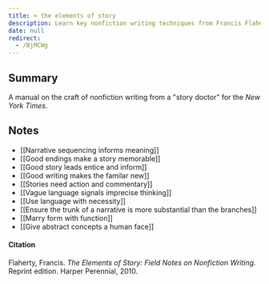 ```yaml
---
title: ≈ the elements of story
description: Learn key nonfiction writing techniques from Francis Flaherty’s manual, covering narrative sequencing, strong leads, clear language, and storytelling that makes abstract ideas relatable and memorable.
date: null
redirect:
  - /BjMCWg
---
```


## Summary

A manual on the craft of nonfiction writing from a "story doctor" for the _New York Times_.

## Notes

- [[Narrative sequencing informs meaning]]
- [[Good endings make a story memorable]]
- [[Good story leads entice and inform]]
- [[Good writing makes the familar new]]
- [[Stories need action and commentary]]
- [[Vague language signals imprecise thinking]]
- [[Use language with necessity]]
- [[Ensure the trunk of a narrative is more substantial than the branches]]
- [[Marry form with function]]
- [[Give abstract concepts a human face]]

#### Citation

Flaherty, Francis. _The Elements of Story: Field Notes on Nonfiction Writing._ Reprint edition. Harper Perennial, 2010.

